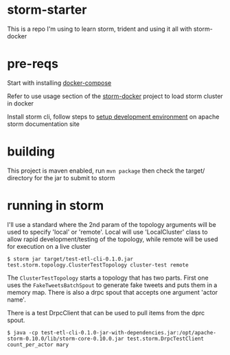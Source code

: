 # storm-starter

This is a repo I'm using to learn storm, trident and using it all with storm-docker

# pre-reqs
Start with installing [docker-compose](https://docs.docker.com/compose/install/)

Refer to use usage section of the [storm-docker](https://github.com/undeadops/storm-docker/blob/master/README.md#usage) project to load storm cluster in docker

Install storm cli, follow steps to [setup development environment](http://storm.apache.org/documentation/Setting-up-development-environment.html) on apache storm documentation site

# building
This project is maven enabled, run ```mvn package``` then check the target/ directory for the jar to submit to storm

# running in storm
I'll use a standard where the 2nd param of the topology arguments will be used to specify 'local' or 'remote'. Local will use 'LocalCluster' class to allow rapid development/testing of the topology, while remote will be used for execution on a live cluster

```
$ storm jar target/test-etl-cli-0.1.0.jar test.storm.topology.ClusterTestTopology cluster-test remote
```

The ```ClusterTestTopology``` starts a topology that has two parts. First one uses the ```FakeTweetsBatchSpout``` to generate fake tweets and puts them in a memory map. There is also a drpc spout that accepts one argument 'actor name'.

There is a test DrpcClient that can be used to pull items from the dprc spout.

```
$ java -cp test-etl-cli-0.1.0-jar-with-dependencies.jar:/opt/apache-storm-0.10.0/lib/storm-core-0.10.0.jar test.storm.DrpcTestClient count_per_actor mary
```
